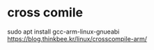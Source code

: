 # cross comile 
sudo apt install gcc-arm-linux-gnueabi
https://blog.thinkbee.kr/linux/crosscompile-arm/
